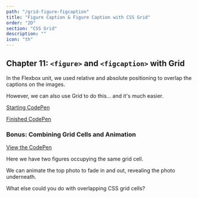 ```yaml
---
path: "/grid-figure-figcaption"
title: "Figure Caption & Figure Caption with CSS Grid"
order: "2D"
section: "CSS Grid"
description: ""
icon: "th"
---
```


## Chapter 11: `<figure>` and `<figcaption>` with Grid

In the Flexbox unit, we used relative and absolute positioning to overlap the captions on the images.

However, we can also use Grid to do this... and it's much easier.

[Starting CodePen](https://codepen.io/jen4web/pen/yLbGmWj?editors=1100)

[Finished CodePen](https://codepen.io/jen4web/pen/LYyqPPP?editors=1100)

### Bonus: Combining Grid Cells and Animation

[View the CodePen](https://codepen.io/jen4web/pen/MWmRVbL?editors=1100)

Here we have two figures occupying the same grid cell.

We can animate the top photo to fade in and out, revealing the photo underneath.

What else could you do with overlapping CSS grid cells?

